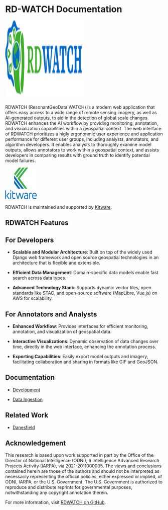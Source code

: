 # RD-WATCH Documentation

<p>
  <img height="250" width="250" style="margin-right: 50px;" src="images/General/logo.svg">
</p>

RDWATCH (ResonantGeoData WATCH) is a modern web application that offers easy access to a wide range of remote sensing imagery, as well as AI-generated outputs, to aid in the detection of global scale changes. RDWATCH enhances the AI workflow by providing monitoring, annotation, and visualization capabilities within a geospatial context. The web interface of RDWATCH prioritizes a higly ergononmic user experience and application performance for different user groups, including analysts, annotators, and algorithm developers. It enables analysts to thoroughly examine model outputs, allows annotators to work within a geospatial context, and assists developers in comparing results with ground truth to identify potential model failures.

<img height="100" width="100" style="margin-right: 50px;" src="images/General/Kitware-Logo-Stacked.png">

RDWATCH is maintained and supported by [Kitware](https://www.kitware.com).


## RDWATCH Features

## For Developers

-  **Scalable and Modular Architecture**: Built on top of the widely used Django web framework and open source geospatial technologies in an architecture that is flexible and extensible.

-  **Efficient Data Management**: Domain-specific data models enable fast search across data types.

-  **Advanced Technology Stack**: Supports dynamic vector tiles, open standards like STAC, and open-source software (MapLibre, Vue.js) on AWS for scalability.

## For Annotators and Analysts

-  **Enhanced Workflow**: Provides interfaces for efficient monitoring, annotation, and visualization of geospatial data.

-  **Interactive Visualizations**: Dynamic observation of data changes over time, directly in the web interface, enhancing the annotation process.

-  **Exporting Capabilities**: Easily export model outputs and imagery, facilitating collaboration and sharing in formats like GIF and GeoJSON.


## Documentation

* [Development](DevDocs/GettingStarted.md)

* [Data Ingestion](DevDocs/IngestingData.md)


## Related Work

* [Danesfield](https://github.com/Kitware/Danesfield-App)


## Acknowledgement

This research is based upon work supported in part by the Office of the
Director of National Intelligence (ODNI), 6 Intelligence Advanced Research
Projects Activity (IARPA), via 2021-2011000005. The views and conclusions
contained herein are those of the authors and should not be interpreted as
necessarily representing the official policies, either expressed or implied, of
ODNI, IARPA, or the U.S. Government. The U.S. Government is authorized to
reproduce and distribute reprints for governmental purposes, notwithstanding any
copyright annotation therein.

For more information, visit [RDWATCH on GitHub](https://github.com/ResonantGeoData/RD-WATCH).
